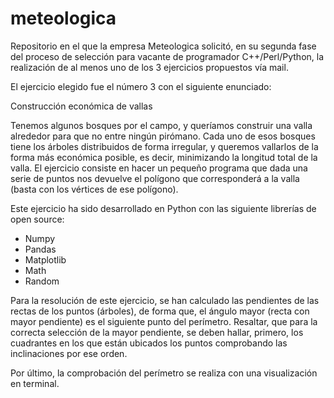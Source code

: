 # meteologica
Repositorio en el que la empresa Meteologica solicitó, en su segunda fase del proceso de selección para vacante de programador C++/Perl/Python, la realización de al menos uno de los 3 ejercicios propuestos vía mail. 

El ejercicio elegido fue el número 3 con el siguiente enunciado:

Construcción económica de vallas

Tenemos algunos bosques por el campo, y queríamos construir una valla alrededor para que no entre ningún pirómano. Cada uno de esos bosques tiene los árboles distribuidos de forma irregular, y queremos vallarlos de la forma más económica posible, es decir, minimizando la longitud total de la valla. El ejercicio consiste en hacer un pequeño programa que dada una serie de puntos nos devuelve el polígono que corresponderá a la valla (basta con los vértices de ese polígono).

Este ejercicio ha sido desarrollado en Python con las siguiente librerías de open source:
 - Numpy
 - Pandas
 - Matplotlib
 - Math
 - Random
 
Para la resolución de este ejercicio, se han calculado las pendientes de las rectas de los puntos (árboles), de forma que, el ángulo mayor (recta con mayor pendiente) es el siguiente punto del perímetro. Resaltar, que para la correcta selección de la mayor pendiente, se deben hallar, primero, los cuadrantes en los que están ubicados los puntos comprobando las inclinaciones por ese orden.

Por último, la comprobación del perímetro se realiza con una visualización en terminal.
